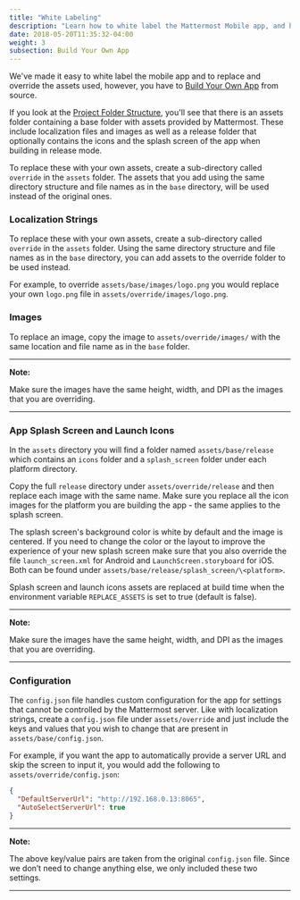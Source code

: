 ```yaml
---
title: "White Labeling"
description: "Learn how to white label the Mattermost Mobile app, and how to replace and override the assets used for your Mattermost deployment."
date: 2018-05-20T11:35:32-04:00
weight: 3
subsection: Build Your Own App
---
```


We've made it easy to white label the mobile app and to replace and override the assets used, however, you have to [Build Your Own App](/contribute/mobile/build-your-own/) from source.

If you look at the [Project Folder Structure](/contribute/mobile/developer-setup/structure/), you'll see that there is an assets folder containing a base folder with assets provided by Mattermost. These include localization files and images as well as a release folder that optionally contains the icons and the splash screen of the app when building in release mode.

To replace these with your own assets, create a sub-directory called `override` in the `assets` folder. The assets that you add using the same directory structure and file names as in the `base` directory, will be used instead of the original ones.

### Localization Strings

To replace these with your own assets, create a sub-directory called `override` in the `assets` folder. Using the same directory structure and file names as in the `base` directory, you can add assets to the override folder to be used instead.

For example, to override `assets/base/images/logo.png` you would replace your own `logo.png` file in `assets/override/images/logo.png`.

### Images

To replace an image, copy the image to `assets/override/images/` with the same location and file name as in the `base` folder.

---
**Note:**

Make sure the images have the same height, width, and DPI as the images that you are overriding.

---

### App Splash Screen and Launch Icons

In the `assets` directory you will find a folder named `assets/base/release` which contains an `icons` folder and a `splash_screen` folder under each platform directory.

Copy the full `release` directory under `assets/override/release` and then replace each image with the same name. Make sure you replace all the icon images for the platform you are building the app - the same applies to the splash screen.

The splash screen's background color is white by default and the image is centered. If you need to change the color or the layout to improve the experience of your new splash screen make sure that you also override the file `launch_screen.xml` for Android and `LaunchScreen.storyboard` for iOS. Both can be found under `assets/base/release/splash_screen/\<platform>`.

Splash screen and launch icons assets are replaced at build time when the environment variable `REPLACE_ASSETS` is set to true (default is false).

---
**Note:**

Make sure the images have the same height, width, and DPI as the images that you are overriding.

---

### Configuration

The `config.json` file handles custom configuration for the app for settings that cannot be controlled by the Mattermost server. Like with localization strings, create a `config.json` file under `assets/override` and just include the keys and values that you wish to change that are present in `assets/base/config.json`.

For example, if you want the app to automatically provide a server URL and skip the screen to input it, you would add the following to `assets/override/config.json`:

```json
{
  "DefaultServerUrl": "http://192.168.0.13:8065",
  "AutoSelectServerUrl": true
}
```
---
**Note:**

The above key/value pairs are taken from the original `config.json` file. Since we don’t need to change anything else, we only included these two settings.

---
